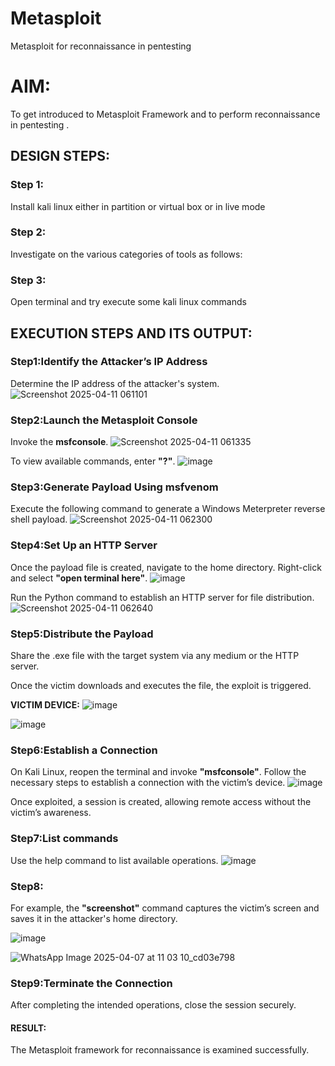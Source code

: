 # Metasploit
Metasploit for reconnaissance in pentesting

# AIM:

To get introduced to Metasploit Framework and to  perform reconnaissance  in pentesting .

## DESIGN STEPS:

### Step 1:

Install kali linux either in partition or virtual box or in live mode

### Step 2:

Investigate on the various categories of tools as follows:

### Step 3:

Open terminal and try execute some kali linux commands

## EXECUTION STEPS AND ITS OUTPUT:

### Step1:Identify the Attacker’s IP Address
Determine the IP address of the attacker's system.
![Screenshot 2025-04-11 061101](https://github.com/user-attachments/assets/0322259a-0d67-435d-a23f-1a064b180102)


### Step2:Launch the Metasploit Console
Invoke the **msfconsole**.
![Screenshot 2025-04-11 061335](https://github.com/user-attachments/assets/da3a8e4f-2e14-433e-a42a-0bfaf5dbcb55)



To view available commands, enter **"?"**.
![image](https://github.com/user-attachments/assets/82414691-fe15-474e-a768-c3c19e2719f8)


### Step3:Generate Payload Using msfvenom

Execute the following command to generate a Windows Meterpreter reverse shell payload.
![Screenshot 2025-04-11 062300](https://github.com/user-attachments/assets/503c77b1-743f-4aef-b804-c5bcc08b2d57)


### Step4:Set Up an HTTP Server
Once the payload file is created, navigate to the home directory.
Right-click and select **"open terminal here"**.
![image](https://github.com/user-attachments/assets/42e1fa87-7501-47ec-ba81-4c4b7e3a263d)




Run the Python command to establish an HTTP server for file distribution.
![Screenshot 2025-04-11 062640](https://github.com/user-attachments/assets/6180fd69-5f76-4db8-92e6-12d0905d5baf)


### Step5:Distribute the Payload
Share the .exe file with the target system via any medium or the HTTP server.

Once the victim downloads and executes the file, the exploit is triggered.

**VICTIM DEVICE:**
![image](https://github.com/user-attachments/assets/f1367f96-a535-4f37-913d-905b943a104a)

![image](https://github.com/user-attachments/assets/06791d66-20f3-424a-9518-bcf6c7778242)


### Step6:Establish a Connection
On Kali Linux, reopen the terminal and invoke **"msfconsole"**.
Follow the necessary steps to establish a connection with the victim’s device.
![image](https://github.com/user-attachments/assets/772a8153-000e-4a06-b24d-b9c3d804b50a)


Once exploited, a session is created, allowing remote access without the victim’s awareness.

### Step7:List commands
Use the help command to list available operations.
![image](https://github.com/user-attachments/assets/cbaff802-7245-4504-b28a-b160ef69bd50)



### Step8:
For example, the **"screenshot"** command captures the victim’s screen and saves it in the attacker's home directory.

![image](https://github.com/user-attachments/assets/64cca92a-3e49-41aa-96f9-2e90fcc4f910)


![WhatsApp Image 2025-04-07 at 11 03 10_cd03e798](https://github.com/user-attachments/assets/b2bd93b8-20cc-4105-8bda-09e37e51533c)




### Step9:Terminate the Connection
After completing the intended operations, close the session securely.

#### RESULT:
The Metasploit framework for reconnaissance is  examined successfully.
